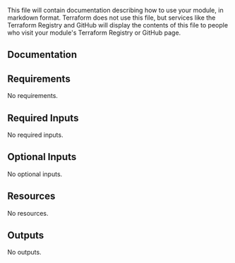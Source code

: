 This file will contain documentation describing how to use your module, in markdown format.
Terraform does not use this file, but services like the Terraform Registry and GitHub will
display the contents of this file to people who visit your module's Terraform Registry or
GitHub page.
<!-- BEGIN_TF_DOCS -->
<!-- markdownlint-disable -->
## Documentation

## Requirements

No requirements.

## Required Inputs

No required inputs.

## Optional Inputs

No optional inputs.

## Resources

No resources.

## Outputs

No outputs.
<!-- markdownlint-restore -->
<!-- END_TF_DOCS -->